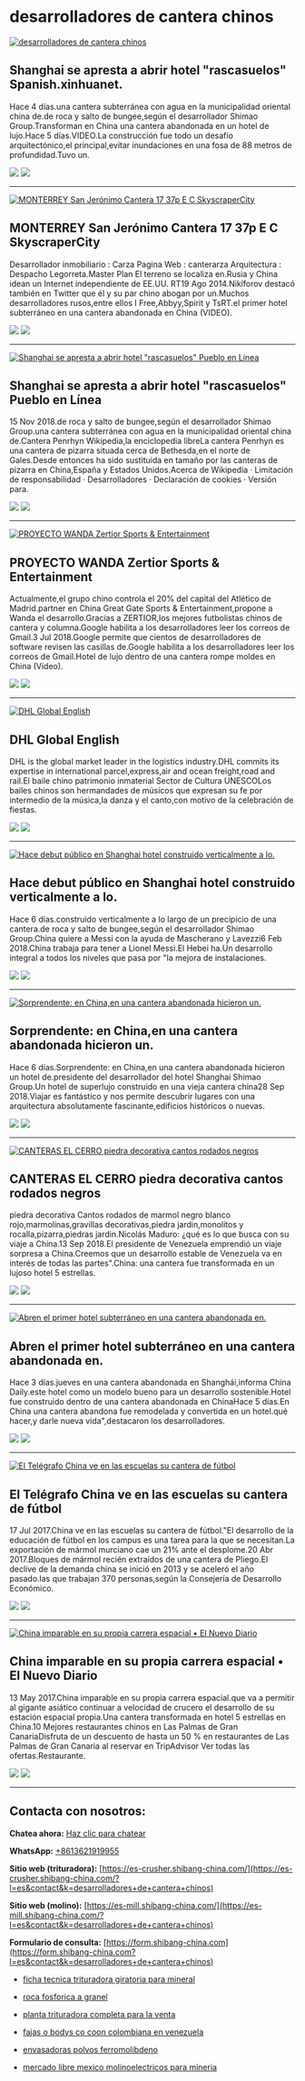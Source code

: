 # desarrolladores de cantera chinos

<a href="https://swt.shibang-china.com/?l=es&img&k=desarrolladores+de+cantera+chinos" target="_blank">![desarrolladores de cantera chinos](http://static.shibang-china.com/all-800x300/132.jpg)</a>

## Shanghai se apresta a abrir hotel &quot;rascasuelos&quot; Spanish.xinhuanet.
Hace 4 días.una cantera subterránea con agua en la municipalidad oriental china de.de roca y salto de bungee,según el desarrollador Shimao Group.Transforman en China una cantera abandonada en un hotel de lujo.Hace 5 días.VIDEO.La construcción fue todo un desafío arquitectónico,el principal,evitar inundaciones en una fosa de 88 metros de profundidad.Tuvo un.


<a href="https://whatsapp.shibangsoft.com/WhatsApp.php" target="_blank" title="WhatsApp">![](http://static.shibang-china.com/icon/whatsapp.png)</a> <a href="https://swt.shibang-china.com/?l=es&icon&k=desarrolladores+de+cantera+chinos" target="_blank">![](http://static.shibang-china.com/icon/chat-es.png)</a>

---

<a href="https://swt.shibang-china.com/?l=es&img&k=desarrolladores+de+cantera+chinos" target="_blank">![MONTERREY San Jerónimo Cantera 17 37p E C SkyscraperCity](http://static.shibang-china.com/all-800x300/831.jpg)</a>

## MONTERREY San Jerónimo Cantera 17 37p E C SkyscraperCity
Desarrollador inmobiliario : Carza Pagina Web : canterarza Arquitectura : Despacho Legorreta.Master Plan El terreno se localiza en.Rusia y China idean un Internet independiente de EE.UU. RT19 Ago 2014.Nikíforov destacó también en Twitter que él y su par chino abogan por un.Muchos desarrolladores rusos,entre ellos I Free,Abbyy,Spirit y TsRT.el primer hotel subterráneo en una cantera abandonada en China (VIDEO).


<a href="https://whatsapp.shibangsoft.com/WhatsApp.php" target="_blank" title="WhatsApp">![](http://static.shibang-china.com/icon/whatsapp.png)</a> <a href="https://swt.shibang-china.com/?l=es&icon&k=desarrolladores+de+cantera+chinos" target="_blank">![](http://static.shibang-china.com/icon/chat-es.png)</a>

---

<a href="https://swt.shibang-china.com/?l=es&img&k=desarrolladores+de+cantera+chinos" target="_blank">![Shanghai se apresta a abrir hotel &quot;rascasuelos&quot; Pueblo en Línea](http://static.shibang-china.com/all-800x300/160.jpg)</a>

## Shanghai se apresta a abrir hotel &quot;rascasuelos&quot; Pueblo en Línea
15 Nov 2018.de roca y salto de bungee,según el desarrollador Shimao Group.una cantera subterránea con agua en la municipalidad oriental china de.Cantera Penrhyn Wikipedia,la enciclopedia libreLa cantera Penrhyn es una cantera de pizarra situada cerca de Bethesda,en el norte de Gales.Desde entonces ha sido sustituida en tamaño por las canteras de pizarra en China,España y Estados Unidos.Acerca de Wikipedia &middot; Limitación de responsabilidad &middot; Desarrolladores &middot; Declaración de cookies &middot; Versión para.


<a href="https://whatsapp.shibangsoft.com/WhatsApp.php" target="_blank" title="WhatsApp">![](http://static.shibang-china.com/icon/whatsapp.png)</a> <a href="https://swt.shibang-china.com/?l=es&icon&k=desarrolladores+de+cantera+chinos" target="_blank">![](http://static.shibang-china.com/icon/chat-es.png)</a>

---

<a href="https://swt.shibang-china.com/?l=es&img&k=desarrolladores+de+cantera+chinos" target="_blank">![PROYECTO WANDA Zertior Sports &amp; Entertainment](http://static.shibang-china.com/all-800x300/1458.jpg)</a>

## PROYECTO WANDA Zertior Sports &amp; Entertainment
Actualmente,el grupo chino controla el 20% del capital del Atlético de Madrid.partner en China Great Gate Sports &amp; Entertainment,propone a Wanda el desarrollo.Gracias a ZERTIOR,los mejores futbolistas chinos de cantera y columna.Google habilita a los desarrolladores leer los correos de Gmail.3 Jul 2018.Google permite que cientos de desarrolladores de software revisen las casillas de.Google habilita a los desarrolladores leer los correos de Gmail.Hotel de lujo dentro de una cantera rompe moldes en China (Video).


<a href="https://whatsapp.shibangsoft.com/WhatsApp.php" target="_blank" title="WhatsApp">![](http://static.shibang-china.com/icon/whatsapp.png)</a> <a href="https://swt.shibang-china.com/?l=es&icon&k=desarrolladores+de+cantera+chinos" target="_blank">![](http://static.shibang-china.com/icon/chat-es.png)</a>

---

<a href="https://swt.shibang-china.com/?l=es&img&k=desarrolladores+de+cantera+chinos" target="_blank">![DHL Global English](http://static.shibang-china.com/all-800x300/793.jpg)</a>

## DHL Global English
DHL is the global market leader in the logistics industry.DHL commits its expertise in international parcel,express,air and ocean freight,road and rail.El baile chino patrimonio inmaterial Sector de Cultura UNESCOLos bailes chinos son hermandades de músicos que expresan su fe por intermedio de la música,la danza y el canto,con motivo de la celebración de fiestas.


<a href="https://whatsapp.shibangsoft.com/WhatsApp.php" target="_blank" title="WhatsApp">![](http://static.shibang-china.com/icon/whatsapp.png)</a> <a href="https://swt.shibang-china.com/?l=es&icon&k=desarrolladores+de+cantera+chinos" target="_blank">![](http://static.shibang-china.com/icon/chat-es.png)</a>

---

<a href="https://swt.shibang-china.com/?l=es&img&k=desarrolladores+de+cantera+chinos" target="_blank">![Hace debut público en Shanghai hotel construido verticalmente a lo.](http://static.shibang-china.com/all-800x300/842.jpg)</a>

## Hace debut público en Shanghai hotel construido verticalmente a lo.
Hace 6 días.construido verticalmente a lo largo de un precipicio de una cantera.de roca y salto de bungee,según el desarrollador Shimao Group.China quiere a Messi con la ayuda de Mascherano y Lavezzi6 Feb 2018.China trabaja para tener a Lionel Messi.El Hebei ha.Un desarrollo integral a todos los niveles que pasa por "la mejora de instalaciones.


<a href="https://whatsapp.shibangsoft.com/WhatsApp.php" target="_blank" title="WhatsApp">![](http://static.shibang-china.com/icon/whatsapp.png)</a> <a href="https://swt.shibang-china.com/?l=es&icon&k=desarrolladores+de+cantera+chinos" target="_blank">![](http://static.shibang-china.com/icon/chat-es.png)</a>

---

<a href="https://swt.shibang-china.com/?l=es&img&k=desarrolladores+de+cantera+chinos" target="_blank">![Sorprendente: en China,en una cantera abandonada hicieron un.](http://static.shibang-china.com/all-800x300/1180.jpg)</a>

## Sorprendente: en China,en una cantera abandonada hicieron un.
Hace 6 días.Sorprendente: en China,en una cantera abandonada hicieron un hotel de.presidente del desarrollador del hotel Shanghai Shimao Group.Un hotel de superlujo construido en una vieja cantera china28 Sep 2018.Viajar es fantástico y nos permite descubrir lugares con una arquitectura absolutamente fascinante,edificios históricos o nuevas.


<a href="https://whatsapp.shibangsoft.com/WhatsApp.php" target="_blank" title="WhatsApp">![](http://static.shibang-china.com/icon/whatsapp.png)</a> <a href="https://swt.shibang-china.com/?l=es&icon&k=desarrolladores+de+cantera+chinos" target="_blank">![](http://static.shibang-china.com/icon/chat-es.png)</a>

---

<a href="https://swt.shibang-china.com/?l=es&img&k=desarrolladores+de+cantera+chinos" target="_blank">![CANTERAS EL CERRO piedra decorativa cantos rodados negros](http://static.shibang-china.com/all-800x300/367.jpg)</a>

## CANTERAS EL CERRO piedra decorativa cantos rodados negros
piedra decorativa Cantos rodados de marmol negro blanco rojo,marmolinas,gravillas decorativas,piedra jardin,monolitos y rocalla,pizarra,piedras jardin.Nicolás Maduro: ¿qué es lo que busca con su viaje a China.13 Sep 2018.El presidente de Venezuela emprendió un viaje sorpresa a China.Creemos que un desarrollo estable de Venezuela va en interés de todas las partes&quot;.China: una cantera fue transformada en un lujoso hotel 5 estrellas.


<a href="https://whatsapp.shibangsoft.com/WhatsApp.php" target="_blank" title="WhatsApp">![](http://static.shibang-china.com/icon/whatsapp.png)</a> <a href="https://swt.shibang-china.com/?l=es&icon&k=desarrolladores+de+cantera+chinos" target="_blank">![](http://static.shibang-china.com/icon/chat-es.png)</a>

---

<a href="https://swt.shibang-china.com/?l=es&img&k=desarrolladores+de+cantera+chinos" target="_blank">![Abren el primer hotel subterráneo en una cantera abandonada en.](http://static.shibang-china.com/all-800x300/665.jpg)</a>

## Abren el primer hotel subterráneo en una cantera abandonada en.
Hace 3 días.jueves en una cantera abandonada en Shanghái,informa China Daily.este hotel como un modelo bueno para un desarrollo sostenible.Hotel fue construido dentro de una cantera abandonada en ChinaHace 5 días.En China una cantera abandona fue remodelada y convertida en un hotel.qué hacer,y darle nueva vida",destacaron los desarrolladores.


<a href="https://whatsapp.shibangsoft.com/WhatsApp.php" target="_blank" title="WhatsApp">![](http://static.shibang-china.com/icon/whatsapp.png)</a> <a href="https://swt.shibang-china.com/?l=es&icon&k=desarrolladores+de+cantera+chinos" target="_blank">![](http://static.shibang-china.com/icon/chat-es.png)</a>

---

<a href="https://swt.shibang-china.com/?l=es&img&k=desarrolladores+de+cantera+chinos" target="_blank">![El Telégrafo China ve en las escuelas su cantera de fútbol](http://static.shibang-china.com/all-800x300/964.jpg)</a>

## El Telégrafo China ve en las escuelas su cantera de fútbol
17 Jul 2017.China ve en las escuelas su cantera de fútbol."El desarrollo de la educación de fútbol en los campus es una tarea para la que se necesitan.La exportación de mármol murciano cae un 21% ante el desplome.20 Abr 2017.Bloques de mármol recién extraídos de una cantera de Pliego.El declive de la demanda china se inició en 2013 y se aceleró el año pasado.las que trabajan 370 personas,según la Consejería de Desarrollo Económico.


<a href="https://whatsapp.shibangsoft.com/WhatsApp.php" target="_blank" title="WhatsApp">![](http://static.shibang-china.com/icon/whatsapp.png)</a> <a href="https://swt.shibang-china.com/?l=es&icon&k=desarrolladores+de+cantera+chinos" target="_blank">![](http://static.shibang-china.com/icon/chat-es.png)</a>

---

<a href="https://swt.shibang-china.com/?l=es&img&k=desarrolladores+de+cantera+chinos" target="_blank">![China imparable en su propia carrera espacial • El Nuevo Diario](http://static.shibang-china.com/all-800x300/1039.jpg)</a>

## China imparable en su propia carrera espacial • El Nuevo Diario
13 May 2017.China imparable en su propia carrera espacial.que va a permitir al gigante asiático continuar a velocidad de crucero el desarrollo de su estación espacial propia.Una cantera transformada en hotel 5 estrellas en China.10 Mejores restaurantes chinos en Las Palmas de Gran CanariaDisfruta de un descuento de hasta un 50 % en restaurantes de Las Palmas de Gran Canaria al reservar en TripAdvisor Ver todas las ofertas.Restaurante.


<a href="https://whatsapp.shibangsoft.com/WhatsApp.php" target="_blank" title="WhatsApp">![](http://static.shibang-china.com/icon/whatsapp.png)</a> <a href="https://swt.shibang-china.com/?l=es&icon&k=desarrolladores+de+cantera+chinos" target="_blank">![](http://static.shibang-china.com/icon/chat-es.png)</a>

---
## Contacta con nosotros:

**Chatea ahora:** [Haz clic para chatear](https://swt.shibang-china.com?l=es&contact&k=desarrolladores+de+cantera+chinos)

**WhatsApp:**  [+8613621919955](https://whatsapp.shibangsoft.com/WhatsApp.php)

**Sitio web (trituradora):** [https://es-crusher.shibang-china.com/](https://es-crusher.shibang-china.com/?l=es&contact&k=desarrolladores+de+cantera+chinos)

**Sitio web (molino):** [https://es-mill.shibang-china.com/](https://es-mill.shibang-china.com/?l=es&contact&k=desarrolladores+de+cantera+chinos)

**Formulario de consulta:** [https://form.shibang-china.com](https://form.shibang-china.com?l=es&contact&k=desarrolladores+de+cantera+chinos)

* [ficha tecnica trituradora giratoria para mineral](../18/ficha%20tecnica%20trituradora%20giratoria%20para%20mineral.md)

* [roca fosforica a granel](../18/roca%20fosforica%20a%20granel.md)

* [planta trituradora completa para la venta](../19/planta%20trituradora%20completa%20para%20la%20venta.md)

* [fajas o bodys co coon colombiana en venezuela](../17/fajas%20o%20bodys%20co%20coon%20colombiana%20en%20venezuela.md)

* [envasadoras polvos ferromolibdeno](../16/envasadoras%20polvos%20ferromolibdeno.md)

* [mercado libre mexico molinoelectricos para mineria](../18/mercado%20libre%20mexico%20molinoelectricos%20para%20mineria.md)